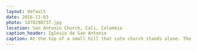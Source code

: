 ```yaml
---
layout: default
date: 2016-11-03
photo: 1478298737.jpg
location: San Antonio Church, Cali, Colombia
caption_header: Iglesia de San Antonio
caption: At the top of a small hill that cute church stands alone. The view from the entrance of the city is very nice. I couldn't get in as it was closed.
---
```

